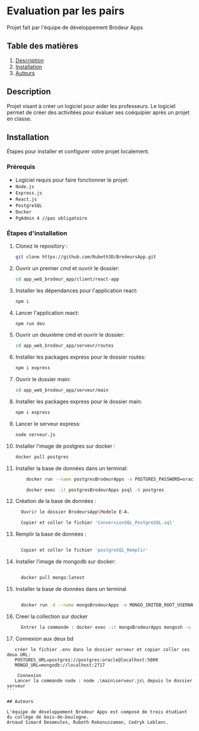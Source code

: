 # Evaluation par les pairs

Projet fait par l'équipe de développement Brodeur Apps

## Table des matières

1. [Description](#description)
2. [Installation](#installation)
3. [Auteurs](#auteurs)

## Description

Projet visant à créer un logiciel pour aider les professeurs. Le logiciel permet de créer des activitées pour évaluer ses coéquipier après un projet en classe.

## Installation

Étapes pour installer et configurer votre projet localement.

### Prérequis

- Logiciel requis pour faire fonctionner le projet:
- `Node.js`
- `Express.js`
- `React.js`
- `PostgreSQL`
- `Docker`
- `PgAdmin 4 //pas obligatoire`

### Étapes d'installation

1.  Clonez le repository :

    ```bash
    git clone https://github.com/Rubeth3D/BrodeursApp.git
    ```

2.  Ouvrir un premier cmd et ouvrir le dossier:

    ```bash
    cd app_web_brodeur_app/client/react-app
    ```

3.  Installer les dépendances pour l'application react:

    ```bash
    npm i
    ```

4.  Lancer l'application react:

    ```bash
    npm run dev
    ```

5.  Ouvrir un deuxième cmd et ouvrir le dossier:

    ```bash
    cd app_web_brodeur_app/serveur/routes
    ```

6.  Installer les packages express pour le dossier routes:

    ```bash
    npm i express
    ```

7.  Ouvrir le dossier main:

    ```bash
    cd app_web_brodeur_app/serveur/main
    ```

8.  Installer les packages express pour le dossier main:

    ```bash
    npm i express
    ```

9.  Lancer le serveur express:

    ```bash
    node serveur.js
    ```

10. Installer l'image de postgres sur docker :

    ```bash
    docker pull postgres
    ```

11. Installer la base de données dans un terminal:

    ```bash
        docker run --name postgresBrodeurApps -e POSTGRES_PASSWORD=oracle -p 5000:5432 -d postgres

        docker exec -it postgresBrodeurApps psql -U postgres
    ```

12. Création de la base de données :

    ```bash
      Ouvrir le dossier BrodeursApp\Modele E-A.

      Copier et coller le fichier 'ConversionSQL_PostgreSQL.sql'
    ```

13. Remplir la base de données :

    ```bash

      Copier et coller le fichier 'postgreSQL_Remplir'
    ```

14. Installer l'image de mongodb sur docker:

    ```bash

      docker pull mongo:latest
    ```

15. Installer la base de données dans un terminal

    ```bash

      docker run -d --name mongoBrodeurApps -e MONGO_INITDB_ROOT_USERNAME=mongoadmin -e MONGO_INITDB_ROOT_PASSWORD=mongo -p 2717:27017 mongo:latest
    ```

16. Creer la collection sur docker

    ```bash
      Entrer la commande : docker exec -it mongoBrodeurApps mongosh -u mongoadmin -p mongo

    ```

17. Connexion aux deux bd

````.env
   créer le fichier .env dans le dossier serveur et copier coller ces deux URL:
   POSTGRES_URL=postgres://postgres:oracle@localhost:5000
   MONGO_URL=mongodb://localhost:2717

    Connexion
   Lancer la commande node : node .\main\serveur.js\ depuis le dossier serveur
```

## Auteurs

L'équipe de développement Brodeur Apps est composé de trois étudiant du collège de bois-de-boulogne.
Arnaud Simard Desmeules, Rubeth Rokonuzzaman, Cedryk Leblanc.
````
